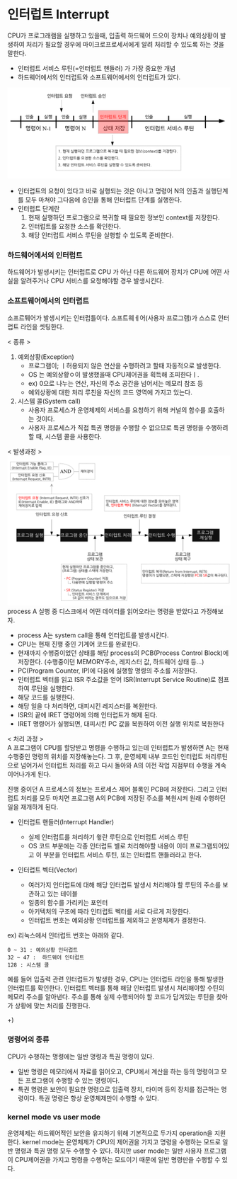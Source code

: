 # 인터럽트 Interrupt
CPU가 프로그래램을 실행하고 있을때, 입출력 하드웨어 드으이 장치나 예외상황이 발생하여 처리가 필요할 경우에 마이크로프로세서에게 알려 처리할 수 있도록 하는 것을 말한다.
* 인터럽트 서비스 루틴(=인터럽트 핸들러) 가 가장 중요한 개념
* 하드웨어에서의 인터럽트와 소프트웨어에서의 인터럽트가 있다.

![img.png](img.png)
- 인터럽트의 요청이 있다고 바로 실행되는 것은 아니고 명령어 N의 인출과 실행단계를 모두 마쳐야 그다음에 승인을 통해 인터럽트 단계를 실행한다.
- 인터럽트 단계란
  1. 현재 실행하던 프로그램으로 복귀할 때 필요한 정보인 context를 저장한다.
  2. 인터럽트를 요청한 소스를 확인한다.
  3. 해당 인터럽트 서비스 루틴을 실행할 수 있도록 준비한다.

### 하드웨어에서의 인터럽트
하드웨어가 발생시키는 인터럽트로 CPU 가 아닌 다른 하드웨어 장치가 CPU에 어떤 사실을 알려주거나 CPU 서비스를 요청해야할 경우 발생시킨다.

### 소프트웨어에서의 인터렵트 
소프르퉤어가 발생시키는 인터럽틀이다.
소프트웨ㅔ어(사용자 프로그램)가 스스로 인터럽트 라인을 셋팅한다.


< 종류 > <br>
1) 예외상황(Exception)
    - 프로그램이; ㅣ허용되지 않은 연산을 수행하려고 할때 자동적으로 발생한다.
    -  OS 는 예외상황ㅇ이 발생했을때 CPU제어권을 획득해 조피한다ㅣ.
      - ex) 0으로 나누는 연산, 자신의 주소 공간을 넘어서는 메모리 참조 등
      - 예외상황에 대한 처리 루친을 자신의 코드 영역에 가지고 있는다.
2) 시스템 콜(System call)
    - 사용자 프로세스가 운영체제의 서비스를 요청하기 위해 커널의 함수를 호출하는 것이다.
    - 사용자 프로세스가 직접 특권 명령을 수행할 수 없으므로 특권 명령을 수행하려 할 때, 시스템 콜을 사용한다.
   

< 발생과정 >
![img_1.png](img_1.png)
process A 실행 중 디스크에서 어떤 데이터를 읽어오라는 명령을 받았다고 가정해보자.

- process A는 system call을 통해 인터럽트를 발생시킨다.
- CPU는 현재 진행 중인 기계어 코드를 완료한다.
- 현재까지 수행중이었던 상태를 해당 process의 PCB(Process Control Block)에 저장한다. (수행중이던 MEMORY주소, 레지스터 값, 하드웨어 상태 등...)
- PC(Program Counter, IP)에 다음에 실행할 명령의 주소를 저장한다.
- 인터럽트 벡터를 읽고 ISR 주소값을 얻어 ISR(Interrupt Service Routine)로 점프하여 루틴을 실행한다.
- 해당 코드를 실행한다.
- 해당 일을 다 처리하면, 대피시킨 레지스터를 복원한다.
- ISR의 끝에 IRET 명령어에 의해 인터럽트가 해제 된다.
- IRET 명령어가 실행되면, 대피시킨 PC 값을 복원하여 이전 실행 위치로 복원한다


< 처리 과정 > <br>
A 프로그램이 CPU를 할당받고 명령을 수행하고 있는데 인터럽트가 발생하면 A는 현재 수행중인 명령의 위치를 저장해놓는다. 
그 후, 운영체제 내부 코드인 인터럽트 처리루틴으로 넘어가서 인터럽트 처리를 하고 다시 돌아와  A의 이전 작업 지점부터 수행을 계속 이어나가게 된다.

진행 중이던 A 프로세스의 정보는 프로세스 제어 블록인 PCB에 저장한다. 그리고 인터럽트 처리를 모두 마치면 프로그램 A의  PCB에 저장된 주소를 복원시켜 원래 수행하던 일을 재개하게 된다.

* 인터럽트 핸들러(Interrupt Handler)
    - 실제 인터럽트를 처리하기 윟란 루틴으로 인터럽트 서비스 루틴
    - OS 코드 부분에는 각종 인터럽트 별로 처리해야할 내용이 이미 프로그램되어있고 이 부분을 인터럽트 서비스 루틴, 또는 인터럽트 핸들러라고 한다.

* 인터럽트 벡터(Vector)
  - 여러가지 인터럽트에 대해 해당 인터럽트 발생시 처리해야 할 루틴의 주소를 보관하고 있는 테이블
  - 일종의 함수를 가리키는 포인터
  - 아키텍처의 구조에 따라 인터럽트 벡터를 서로 다르게 저장한다.
  - 인터럽트 번호는 예외상황 인터럽트를 제외하고 운영체제가 결정한다.
  
ex) 리눅스에서 인터럽트 번호는 아래와 같다.

    0 ~ 31 : 예외상황 인터럽트
    32 ~ 47 :  하드웨어 인터럽트
    128 : 시스템 콜

예를 들어 입출력 관련 인터럽트가 발생한 경우, CPU는 인터럽트 라인을 통해 발생한 인터럽트를 확인한다. 
인터럽트 벡터를 통해 해당 인터럽트 발생시 처리해야할 수틴의 메모리 주소를 알아낸다. 
주소를 통해 실제 수행되어야 할 코드가 담겨있는 루틴을 찾아가 상황에 맞는 처리를 진행한다.

+) 
### 명령어의 종류
CPU가 수행하는 명령에는 일반 명령과 특권 명령이 있다.
- 일반 명령은 메모리에서 자료를 읽어오고, CPU에서 계산을 하는 등의 명령이고 모든 프로그램이 수행할 수 있는 명령이다.
- 특권 명령은 보안이 필요한 명령으로 입출력 장치, 타이머 등의 장치를 접근하는 명령이다. 특권 명령은 항상 운영체제만이 수행할 수 있다.

### kernel mode vs user mode
운영체제는 하드웨어적인 보안을 유지하기 위해 기본적으로 두가지 operation을 지원한다. kernel mode는 운영체제가 CPU의 제어권을 가지고 명령을 수행하는 모드로 일반 명령과 특권 명령 모두 수행할 수 있다.
하지만 user mode는 일반 사용자 프로그램이 CPU제어권을 가지고 명령을 수행하는 모드이기 때문에 일반 명령만을 수행할 수 있다.


